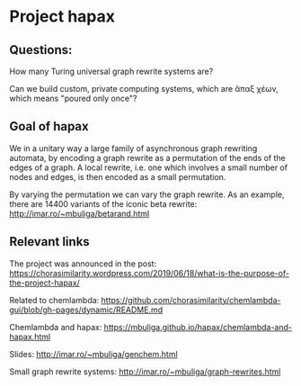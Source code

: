# Project hapax

## Questions:

How many Turing universal graph rewrite systems are? 

Can we build custom, private computing systems, which are ἄπαξ χέων, which means "poured only once"?

## Goal of hapax

We in a unitary way a large family of asynchronous graph rewriting automata, by encoding a graph rewrite as a permutation of the ends of the edges of a graph. A local rewrite, i.e. one which involves a small number of nodes and edges, is then encoded as a small permutation. 

By varying the permutation we can vary the graph rewrite. As an example, there are 14400 variants of the iconic beta rewrite: 
 http://imar.ro/~mbuliga/betarand.html 
 


 
 
## Relevant links

The project was announced in the post: https://chorasimilarity.wordpress.com/2019/06/18/what-is-the-purpose-of-the-project-hapax/ 

Related to chemlambda: https://github.com/chorasimilarity/chemlambda-gui/blob/gh-pages/dynamic/README.md

Chemlambda and hapax: https://mbuliga.github.io/hapax/chemlambda-and-hapax.html

Slides: http://imar.ro/~mbuliga/genchem.html



Small graph rewrite systems: http://imar.ro/~mbuliga/graph-rewrites.html
